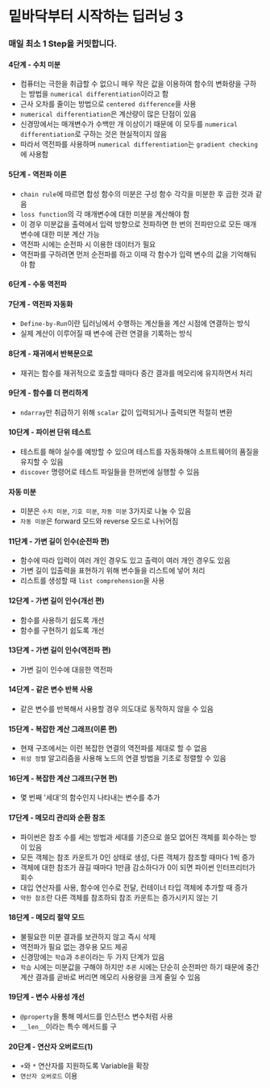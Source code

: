# 밑바닥부터 시작하는 딥러닝 3
### 매일 최소 1 Step을 커밋합니다.
#### 4단계 - 수치 미분
- 컴퓨터는 극한을 취급할 수 없으니 매우 작은 값을 이용하여 함수의 변화량을 구하는 방법을 `numerical differentiation`이라고 함
- 근사 오차를 줄이는 방법으로 `centered difference`을 사용
- `numerical differentiation`은 계산량이 많은 단점이 있음
- 신경망에서는 매개변수가 수백만 개 이상이기 때문에 이 모두를 `numerical differentiation`로 구하는 것은 현실적이지 않음
- 따라서 역전파를 사용하며 `numerical differentiation`는 `gradient checking`에 사용함
#### 5단계 - 역전파 이론
- `chain rule`에 따르면 합성 함수의 미분은 구성 함수 각각을 미분한 후 곱한 것과 같음
- `loss function`의 각 매개변수에 대한 미분을 계산해야 함
- 이 경우 미분값을 출력에서 입력 방향으로 전파하면 한 번의 전파만으로 모든 매개변수에 대한 미분 계산 가능
- 역전파 시에는 순전파 시 이용한 데이터가 필요
- 역전파를 구하려면 먼저 순전파를 하고 이때 각 함수가 입력 변수의 값을 기억해둬야 함
#### 6단계 - 수동 역전파
#### 7단계 - 역전파 자동화
- `Define-by-Run`이란 딥러닝에서 수행하는 계산들을 계산 시점에 연결하는 방식
- 실제 계산이 이루어질 때 변수에 관련 연결을 기록하는 방식
#### 8단계 - 재귀에서 반복문으로
- 재귀는 함수를 재귀적으로 호출할 때마다 중간 결과를 메모리에 유지하면서 처리
#### 9단계 - 함수를 더 편리하게
- `ndarray`만 취급하기 위해 `scalar` 값이 입력되거나 출력되면 적절히 변환
#### 10단계 - 파이썬 단위 테스트
- 테스트를 해야 실수를 예방할 수 있으며 테스트를 자동화해야 소프트웨어의 품질을 유지할 수 있음
- `discover` 명령어로 테스트 파일들을 한꺼번에 실행할 수 있음
#### 자동 미분
- 미분은 `수치 미분`, `기호 미분`, `자동 미분` 3가지로 나눌 수 있음
- `자동 미분`은 forward 모드와 reverse 모드로 나뉘어짐
#### 11단계 - 가변 길이 인수(순전파 편)
- 함수에 따라 입력이 여러 개인 경우도 있고 출력이 여러 개인 경우도 있음
- 가변 길이 입출력을 표현하기 위해 변수들을 리스트에 넣어 처리
- 리스트를 생성할 때 `list comprehension`을 사용
#### 12단계 - 가변 길이 인수(개선 편)
- 함수를 사용하기 쉽도록 개선
- 함수를 구현하기 쉽도록 개선
#### 13단계 - 가변 길이 인수(역전파 편)
- 가변 길이 인수에 대응한 역전파
#### 14단계 - 같은 변수 반복 사용
- 같은 변수를 반복해서 사용할 경우 의도대로 동작하지 않을 수 있음
#### 15단계 - 복잡한 계산 그래프(이론 편)
- 현재 구조에서는 이런 복잡한 연결의 역전파를 제대로 할 수 없음
- `위성 정렬` 알고리즘을 사용해 노드의 연결 방법을 기초로 정렬할 수 있음
#### 16단계 - 복잡한 계산 그래프(구현 편)
- 몇 번째 '세대'의 함수인지 나타내는 변수를 추가
#### 17단계 - 메모리 관리와 순환 참조
- 파이썬은 참조 수를 세는 방법과 세대를 기준으로 쓸모 없어진 객체를 회수하는 방이 있음
- 모든 객체는 참조 카운트가 0인 상태로 생성, 다른 객체가 참조할 때마다 1씩 증가
- 객체에 대한 참조가 끊길 때마다 1만큼 감소하다가 0이 되면 파이썬 인터프리터가 회수
- 대입 연산자를 사용, 함수에 인수로 전달, 컨테이너 타입 객체에 추가할 때 증가
- `약한 참조`란 다른 객체를 참조하되 참조 카운트는 증가시키지 않는 기
#### 18단계 - 메모리 절약 모드
- 불필요한 미분 결과를 보관하지 않고 즉시 삭제
- 역전파가 필요 없는 경우용 모드 제공
- 신경망에는 `학습`과 `추론`이라는 두 가지 단계가 있음
- `학습` 시에는 미분값을 구해야 하지만 `추론` 시에는 단순히 순전파만 하기 때문에 중간 계산 결과를 곧바로 버리면 메모리 사용량을 크게 줄일 수 있음
#### 19단계 - 변수 사용성 개선
- `@property`을 통해 메서드를 인스턴스 변수처럼 사용
- `__len__`이라는 특수 메서드를 구
#### 20단계 - 연산자 오버로드(1)
- `+`와 `*` 연산자를 지원하도록 Variable을 확장
- `연산자 오버로드` 이용